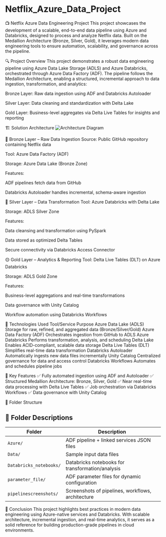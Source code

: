 # Netflix_Azure_Data_Project

 📺 Netflix Azure Data Engineering Project
This project showcases the development of a scalable, end-to-end data pipeline using Azure and Databricks, designed to process and analyze Netflix data. Built on the Medallion Architecture (Bronze, Silver, Gold), it leverages modern data engineering tools to ensure automation, scalability, and governance across the pipeline.

🔍 Project Overview
This project demonstrates a robust data engineering pipeline using Azure Data Lake Storage (ADLS) and Azure Databricks, orchestrated through Azure Data Factory (ADF). The pipeline follows the Medallion Architecture, enabling a structured, incremental approach to data ingestion, transformation, and analytics:

Bronze Layer: Raw data ingestion using ADF and Databricks Autoloader

Silver Layer: Data cleaning and standardization with Delta Lake

Gold Layer: Business-level aggregates via Delta Live Tables for insights and reporting

🏗️ Solution Architecture
![Architecture Diagram](architecture/ChatGPT%20Image%20May%2012,%202025,%2006_45_47%20PM.png)


🔹 Bronze Layer – Raw Data Ingestion
Source: Public GitHub repository containing Netflix data

Tool: Azure Data Factory (ADF)

Storage: Azure Data Lake (Bronze Zone)

Features:

ADF pipelines fetch data from GitHub

Databricks Autoloader handles incremental, schema-aware ingestion

🔸 Silver Layer – Data Transformation
Tool: Azure Databricks with Delta Lake

Storage: ADLS Silver Zone

Features:

Data cleansing and transformation using PySpark

Data stored as optimized Delta Tables

Secure connectivity via Databricks Access Connector

🟡 Gold Layer – Analytics & Reporting
Tool: Delta Live Tables (DLT) on Azure Databricks

Storage: ADLS Gold Zone

Features:

Business-level aggregations and real-time transformations

Data governance with Unity Catalog

Workflow automation using Databricks Workflows

🧰 Technologies Used
Tool/Service	Purpose
Azure Data Lake (ADLS)	Storage for raw, refined, and aggregated data (Bronze/Silver/Gold)
Azure Data Factory (ADF)	Orchestrates ingestion from GitHub to ADLS
Azure Databricks	Performs transformation, analysis, and scheduling
Delta Lake	Enables ACID-compliant, scalable data storage
Delta Live Tables (DLT)	Simplifies real-time data transformation
Databricks Autoloader	Automatically ingests new data files incrementally
Unity Catalog	Centralized governance for data and access control
Databricks Workflows	Automates and schedules pipeline jobs

🚀 Key Features
✅ Fully automated ingestion using ADF and Autoloader
✅ Structured Medallion Architecture: Bronze, Silver, Gold
✅ Near real-time data processing with Delta Live Tables
✅ Job orchestration via Databricks Workflows
✅ Data governance with Unity Catalog

📁 Folder Structure

## 📁 Folder Descriptions

| Folder                 | Description                                       |
|------------------------|--------------------------------------------------|
| `Azure/`              | ADF pipeline + linked services JSON files         |
| `Data/`               | Sample input data files                           |
| `Databricks_notebooks/` | Databricks notebooks for transformation/analysis|
| `parameter_file/`     | ADF parameter files for dynamic configuration     |
| `pipelinescreenshots/`| Screenshots of pipelines, workflows, architecture |

📌 Conclusion
This project highlights best practices in modern data engineering using Azure-native services and Databricks. With scalable architecture, incremental ingestion, and real-time analytics, it serves as a solid reference for building production-grade pipelines in cloud environments.
